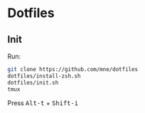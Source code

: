 # Dotfiles

## Init
Run:
```bash
git clone https://github.com/mne/dotfiles
dotfiles/install-zsh.sh
dotfiles/init.sh
tmux
```
Press <kbd>Alt-t</kbd> + <kbd>Shift-i</kbd>
